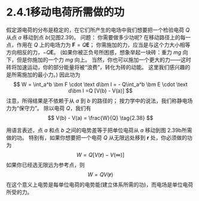 # 2.4.1移动电荷所需做的功

假定源电荷的分布是稳定的，在它们所产生的电场中我们想要把一个检验电荷 $Q$ 从点 $a$ 移动到点 $b$(见图2.39)。
问题：
你需要做多少功呢?
在移动路径上的每一点，作用在 $Q$ 上的电场力为 $\bm F=Q\bm E$；
你需施加的力，应当是与这个力大小相等方向相反的力，$-Q\bm E$。
(如果你被正负号所困惑，想象举起一块砖：重力 $mg$ 向下，但是你施加的一个力 $mg$ 向上。
当然，你也可以施加一个更大的力——这时砖将加速运动，你的部分能量将被“浪费”，转化为砖的动能。
这里我们感兴趣的是所需施加的最小力。)
因此功为
$$
  W = \int_a^b \bm F \cdot \text d\bm l
  = - Q\int_a^b \bm E \cdot \text d\bm l
  =Q [V(b) - V(a)]
$$
注意，所得结果是不依赖于从 $a$ 到 $b$ 的路径的；
按力学中的说法，我们称静电场力为“保守力”。
除以电荷 $Q$，我们有
$$
  V(b) - V(a) = \frac{W}{Q}
  \tag{2.38}
$$

用语言表述，点 $a$ 和点 $b$ 之间的电势差等于把单位电荷从 $a$ 移动到图 2.39b所需做的功。
特别有，如果你想要把一个电荷 $Q$ 从无限远处移到 $\bm r$ 处，你必须做的功为
$$
  W=Q[V(\bm r) -V(\infty)]
$$
如果你已经选无限远为参考点，则
$$
  W = Q V(\bm r)
  \tag{2.39}
$$
在这个意义上电势是每单位电荷的电势能(建立体系所需的功)，而电场是单位电荷所受的力。

